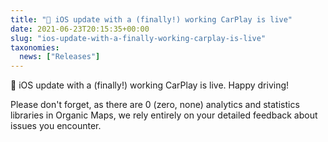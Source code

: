 ```yaml
---
title: "🚗 iOS update with a (finally!) working CarPlay is live"
date: 2021-06-23T20:15:35+00:00
slug: "ios-update-with-a-finally-working-carplay-is-live"
taxonomies:
  news: ["Releases"]
---
```


🚗 iOS update with a (finally!) working CarPlay is live. Happy driving!

Please don't forget, as there are 0 (zero, none) analytics and statistics libraries in Organic Maps, we rely entirely on your detailed feedback about issues you encounter.
